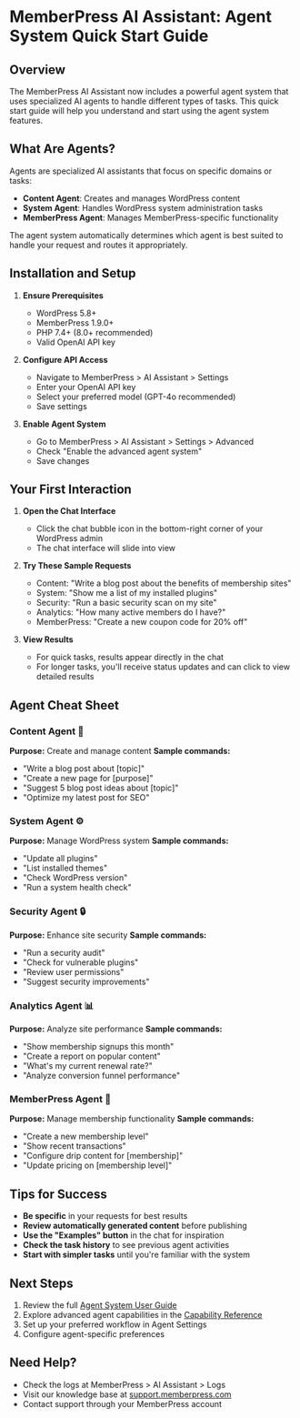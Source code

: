 # MemberPress AI Assistant: Agent System Quick Start Guide

## Overview

The MemberPress AI Assistant now includes a powerful agent system that uses specialized AI agents to handle different types of tasks. This quick start guide will help you understand and start using the agent system features.

## What Are Agents?

Agents are specialized AI assistants that focus on specific domains or tasks:

- **Content Agent**: Creates and manages WordPress content
- **System Agent**: Handles WordPress system administration tasks
- **MemberPress Agent**: Manages MemberPress-specific functionality

The agent system automatically determines which agent is best suited to handle your request and routes it appropriately.

## Installation and Setup

1. **Ensure Prerequisites**
   - WordPress 5.8+
   - MemberPress 1.9.0+
   - PHP 7.4+ (8.0+ recommended)
   - Valid OpenAI API key

2. **Configure API Access**
   - Navigate to MemberPress > AI Assistant > Settings
   - Enter your OpenAI API key
   - Select your preferred model (GPT-4o recommended)
   - Save settings

3. **Enable Agent System**
   - Go to MemberPress > AI Assistant > Settings > Advanced
   - Check "Enable the advanced agent system"
   - Save changes

## Your First Interaction

1. **Open the Chat Interface**
   - Click the chat bubble icon in the bottom-right corner of your WordPress admin
   - The chat interface will slide into view

2. **Try These Sample Requests**
   - Content: "Write a blog post about the benefits of membership sites"
   - System: "Show me a list of my installed plugins"
   - Security: "Run a basic security scan on my site"
   - Analytics: "How many active members do I have?"
   - MemberPress: "Create a new coupon code for 20% off"

3. **View Results**
   - For quick tasks, results appear directly in the chat
   - For longer tasks, you'll receive status updates and can click to view detailed results

## Agent Cheat Sheet

### Content Agent 📝
**Purpose:** Create and manage content
**Sample commands:**
- "Write a blog post about [topic]"
- "Create a new page for [purpose]"
- "Suggest 5 blog post ideas about [topic]"
- "Optimize my latest post for SEO"

### System Agent ⚙️
**Purpose:** Manage WordPress system
**Sample commands:**
- "Update all plugins"
- "List installed themes" 
- "Check WordPress version"
- "Run a system health check"

### Security Agent 🔒
**Purpose:** Enhance site security
**Sample commands:**
- "Run a security audit"
- "Check for vulnerable plugins"
- "Review user permissions"
- "Suggest security improvements"

### Analytics Agent 📊
**Purpose:** Analyze site performance
**Sample commands:**
- "Show membership signups this month"
- "Create a report on popular content"
- "What's my current renewal rate?"
- "Analyze conversion funnel performance"

### MemberPress Agent 🔑
**Purpose:** Manage membership functionality
**Sample commands:**
- "Create a new membership level"
- "Show recent transactions"
- "Configure drip content for [membership]"
- "Update pricing on [membership level]"

## Tips for Success

- **Be specific** in your requests for best results
- **Review automatically generated content** before publishing
- **Use the "Examples" button** in the chat for inspiration
- **Check the task history** to see previous agent activities
- **Start with simpler tasks** until you're familiar with the system

## Next Steps

1. Review the full [Agent System User Guide](./agent-system-user-guide.md)
2. Explore advanced agent capabilities in the [Capability Reference](./agent-system-spec.md)
3. Set up your preferred workflow in Agent Settings
4. Configure agent-specific preferences

## Need Help?

- Check the logs at MemberPress > AI Assistant > Logs
- Visit our knowledge base at [support.memberpress.com](https://support.memberpress.com)
- Contact support through your MemberPress account